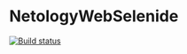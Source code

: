 # NetologyWebSelenide 
[![Build status](https://ci.appveyor.com/api/projects/status/g4bfi6exjldf3hcs?svg=true)](https://ci.appveyor.com/project/DENIVON95/netologywebselenide)
